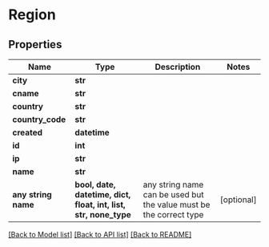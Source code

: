 # Region


## Properties
Name | Type | Description | Notes
------------ | ------------- | ------------- | -------------
**city** | **str** |  | 
**cname** | **str** |  | 
**country** | **str** |  | 
**country_code** | **str** |  | 
**created** | **datetime** |  | 
**id** | **int** |  | 
**ip** | **str** |  | 
**name** | **str** |  | 
**any string name** | **bool, date, datetime, dict, float, int, list, str, none_type** | any string name can be used but the value must be the correct type | [optional]

[[Back to Model list]](../README.md#documentation-for-models) [[Back to API list]](../README.md#documentation-for-api-endpoints) [[Back to README]](../README.md)


